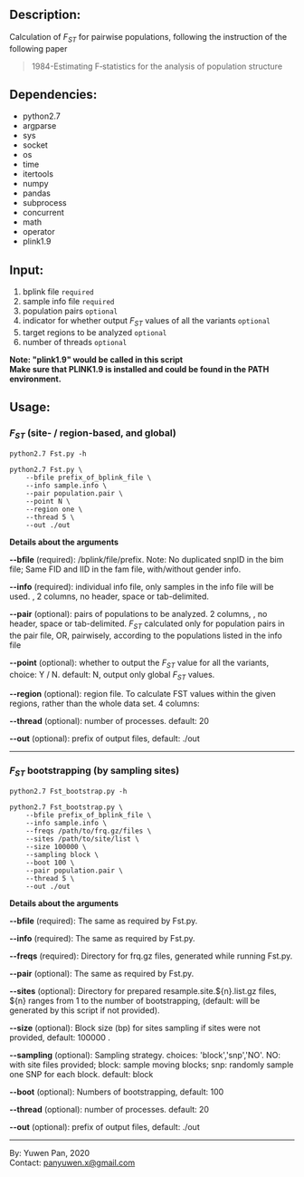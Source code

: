 ## Description:
Calculation of $F_{ST}$ for pairwise populations, following the instruction of the following paper    
> 1984-Estimating F‐statistics for the analysis of population structure

## Dependencies:
- python2.7
- argparse
- sys
- socket
- os
- time
- itertools
- numpy
- pandas
- subprocess
- concurrent
- math
- operator
- plink1.9


## Input:

1. bplink file `required`
2. sample info file `required`
3. population pairs `optional`
4. indicator for whether output $F_{ST}$ values of all the variants `optional`
5. target regions to be analyzed `optional`
6. number of threads `optional`

**Note: "plink1.9" would be called in this script**    
**Make sure that PLINK1.9 is installed and could be found in the PATH environment.**      

## Usage:    
### $F_{ST}$ (site- / region-based, and global)
```shell
python2.7 Fst.py -h
```

```shell
python2.7 Fst.py \
    --bfile prefix_of_bplink_file \
    --info sample.info \
    --pair population.pair \
    --point N \ 
    --region one \
    --thread 5 \
    --out ./out 
```

**Details about the arguments**

**--bfile** (required): /bplink/file/prefix. Note: No duplicated snpID in the bim file; Same FID and IID in the fam file, with/without gender info.

**--info** (required): individual info file, only samples in the info file will be used. <IID> <population ID>, 2 columns, no header, space or tab-delimited.

**--pair** (optional): pairs of populations to be analyzed. 2 columns, <pop1> <pop2>, no header, space or tab-delimited. $F_{ST}$ calculated only for population pairs in the pair file, OR, pairwisely, according to the populations listed in the info file

**--point** (optional): whether to output the $F_{ST}$ value for all the variants, choice: Y / N. default: N, output only global $F_{ST}$ values.

**--region** (optional): region file. To calculate FST values within the given regions, rather than the whole data set. 4 columns: <region ID> <chrom ID> <start physical pos> <end physical pos>

**--thread** (optional): number of processes. default: 20

**--out** (optional): prefix of output files, default: ./out     

---

### $F_{ST}$ bootstrapping (by sampling sites)
```shell
python2.7 Fst_bootstrap.py -h
```

```shell
python2.7 Fst_bootstrap.py \
    --bfile prefix_of_bplink_file \
    --info sample.info \
    --freqs /path/to/frq.gz/files \
    --sites /path/to/site/list \
    --size 100000 \
    --sampling block \ 
    --boot 100 \
    --pair population.pair \
    --thread 5 \
    --out ./out 
```

**Details about the arguments**

**--bfile** (required): The same as required by Fst.py.

**--info** (required): The same as required by Fst.py.

**--freqs** (required): Directory for frq.gz files, generated while running Fst.py.

**--pair** (optional): The same as required by Fst.py.

**--sites** (optional): Directory for prepared resample.site.${n}.list.gz files, ${n} ranges from 1 to the number of bootstrapping, (default: will be generated by this script if not provided).

**--size** (optional): Block size (bp) for sites sampling if sites were not provided, default: 100000 .

**--sampling** (optional): Sampling strategy. choices: 'block','snp','NO'. NO: with site files provided; block: sample moving blocks; snp: randomly sample one SNP for each block. default: block

**--boot** (optional): Numbers of bootstrapping, default: 100

**--thread** (optional): number of processes. default: 20

**--out** (optional): prefix of output files, default: ./out     

---
By: Yuwen Pan, 2020  
Contact: panyuwen.x@gmail.com

